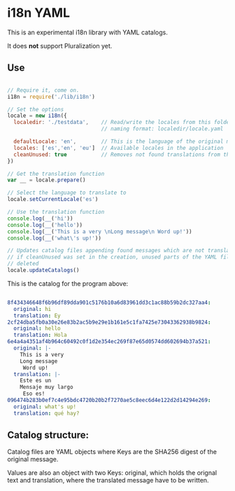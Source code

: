 # i18n YAML

This is an experimental i18n library with YAML catalogs.

It does **not** support Pluralization yet.


## Use

``` javascript

// Require it, come on.
i18n = require('./lib/i18n')

// Set the options
locale = new i18n({
  localedir: './testdata',    // Read/write the locales from this folder;
                              // naming format: localedir/locale.yaml

  defaultLocale: 'en',        // This is the language of the original messages
  locales: ['es','en', 'eu']  // Available locales in the application
  cleanUnused: true           // Removes not found translations from the catalog
})

// Get the translation function
var __ = locale.prepare()

// Select the language to translate to
locale.setCurrentLocale('es')

// Use the translation function
console.log(__('hi'))
console.log(__('hello'))
console.log(__('This is a very \nLong message\n Word up!'))
console.log(__('what\'s up!'))

// Updates catalog files appending found messages which are not translated;
// if cleanUnused was set in the creation, unused parts of the YAML file are
// deleted
locale.updateCatalogs()

```

This is the catalog for the program above:

``` yaml

8f434346648f6b96df89dda901c5176b10a6d83961dd3c1ac88b59b2dc327aa4:
  original: hi
  translation: Ey
2cf24dba5fb0a30e26e83b2ac5b9e29e1b161e5c1fa7425e73043362938b9824:
  original: hello
  translation: Hola
6e4a4a4351af4b964c60492c0f1d2e354ec269f87e65d0574dd602694b37a521:
  original: |-
    This is a very 
    Long message
     Word up!
  translation: |-
    Este es un 
    Mensaje muy largo
     Eso es!
096474b283b0ef7c4e95bdc4720b20b2f7270ae5c8eec6d4e122d2d14294e269:
  original: what's up!
  translation: qué hay?

```

## Catalog structure:

Catalog files are YAML objects where Keys are the SHA256 digest of the original
message.

Values are also an object with two Keys: original, which holds the orignal text
and translation, where the translated message have to be written.

